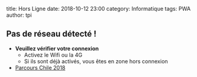 title: Hors Ligne
date: 2018-10-12 23:00
category: Informatique
tags: PWA
author: tpi

## Pas de réseau détecté !

* **Veuillez vérifier votre connexion**
    * Activez le Wifi ou la 4G
    * Si ils sont déjà activés, vous êtes en zone hors connexion
* [Parcours Chile 2018](https://tse-tse.org/2018/10/chili-2018/index.html)

